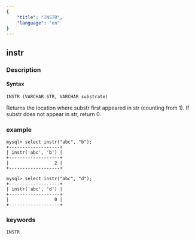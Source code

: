 ```yaml
---
{
    "title": "INSTR",
    "language": "en"
}
---
```


<!-- 
Licensed to the Apache Software Foundation (ASF) under one
or more contributor license agreements.  See the NOTICE file
distributed with this work for additional information
regarding copyright ownership.  The ASF licenses this file
to you under the Apache License, Version 2.0 (the
"License"); you may not use this file except in compliance
with the License.  You may obtain a copy of the License at

  http://www.apache.org/licenses/LICENSE-2.0

Unless required by applicable law or agreed to in writing,
software distributed under the License is distributed on an
"AS IS" BASIS, WITHOUT WARRANTIES OR CONDITIONS OF ANY
KIND, either express or implied.  See the License for the
specific language governing permissions and limitations
under the License.
-->

## instr
### Description
#### Syntax

`INSTR (VARCHAR STR, VARCHAR substrate)`


Returns the location where substr first appeared in str (counting from 1). If substr does not appear in str, return 0.

### example

```
mysql> select instr("abc", "b");
+-------------------+
| instr('abc', 'b') |
+-------------------+
|                 2 |
+-------------------+

mysql> select instr("abc", "d");
+-------------------+
| instr('abc', 'd') |
+-------------------+
|                 0 |
+-------------------+
```
### keywords
    INSTR
